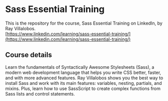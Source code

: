 # Sass Essential Training
This is the repository for the course, Sass Essential Training on LinkedIn, by Ray Villalobos.  
[https://www.linkedin.com/learning/sass-essential-training/](https://www.linkedin.com/learning/sass-essential-training/)


## Course details
Learn the fundamentals of Syntactically Awesome Stylesheets (Sass), a modern web development language that helps you write CSS better, faster, and with more advanced features. Ray Villalobos shows you the best way to install Sass and work with its main features: variables, nesting, partials, and mixins. Plus, learn how to use SassScript to create complex functions from Sass lists and control statements.